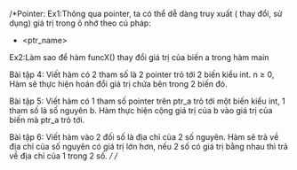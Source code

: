 /*Pointer:
Ex1:Thông qua pointer, ta có thể dễ dàng truy xuất ( thay đổi, sử dụng)
giá trị trong ô nhớ theo cú pháp:
* <ptr_name>

Ex2:Làm sao để hàm funcX() thay đổi giá trị của biến a trong hàm main

Bài tập 4: Viết hàm có 2 tham số là 2 pointer trỏ tới 2 biến kiểu int. n ≥ 0, Hàm sẽ
thực hiện hoán đổi giá trị chứa bên trong 2 biến đó.

Bài tập 5: Viết hàm có 1 tham số pointer trên ptr_a trỏ tới một biến kiểu int, 1 tham số
là số nguyên b. Hàm thực hiện cộng giá trị của b vào giá trị của biến mà ptr_a trỏ
tới.

Bài tập 6: Viết hàm vào 2 đối số là địa chỉ của 2 số nguyên. Hàm sẽ trả về địa chỉ
của số nguyên có giá trị lớn hơn, nếu 2 số có giá trị bằng nhau thì trả về địa chỉ
của 1 trong 2 số.
*/
/*
